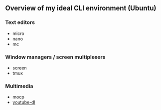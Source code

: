 ## Overview of my ideal CLI environment (Ubuntu)

### Text editors
- micro
- nano
- mc

### Window managers / screen multiplexers
- screen
- tmux

### Multimedia
- mocp
- [youtube-dl](https://github.com/ytdl-org/youtube-dl)
